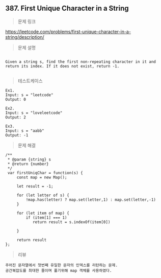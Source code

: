 ## 387. First Unique Character in a String

> 문제 링크

https://leetcode.com/problems/first-unique-character-in-a-string/description/

> 문제 설명

```

Given a string s, find the first non-repeating character in it and return its index. If it does not exist, return -1.


```

> 테스트케이스

```
Ex1.
Input: s = "leetcode"
Output: 0

Ex2.
Input: s = "loveleetcode"
Output: 2

Ex3.
Input: s = "aabb"
Output: -1
```


> 문제 해결

```
/**
 * @param {string} s
 * @return {number}
 */
 var firstUniqChar = function(s) {
     const map = new Map();

     let result = -1;

     for (let letter of s) {
         !map.has(letter) ? map.set(letter,1) : map.set(letter,-1)
     }

     for (let item of map) {
         if (item[1] === 1) 
            return result = s.indexOf(item[0])
            
     }

     return result
};

```

> 리뷰

```
주어진 문자열에서 첫번째 유일한 문자의 인덱스를 리턴하는 문제.
공간복잡도를 최대한 줄이며 풀기위해 map 객체를 사용하였다.
```
